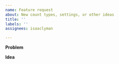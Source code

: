 ```yaml
---
name: Feature request
about: New count types, settings, or other ideas
title: ''
labels: ''
assignees: isaaclyman

---
```


**Problem**

<!-- What problem would your idea solve? How do you currently manage this problem? -->

**Idea**

<!-- Describe the feature you want to suggest. -->
